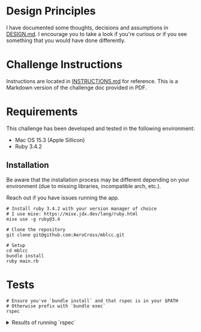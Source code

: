 # Design Principles

I have documented some thoughts, decisions and assumptions in
[DESIGN.md](DESIGN.md). I encourage you to take a look if you're curious or
if you see something that you would have done differently.

# Challenge Instructions

Instructions are located in [INSTRUCTIONS.md](INSTRUCTIONS.md) for reference.
This is a Markdown version of the challenge doc provided in PDF.

# Requirements

This challenge has been developed and tested in the following environment:

- Mac OS 15.3 (Apple Sillicon)
- Ruby 3.4.2

## Installation

Be aware that the installation process may be different depending on your
environment (due to missing libraries, incompatible arch, etc.).

Reach out if you have issues running the app.

```
# Install ruby 3.4.2 with your version manager of choice
# I use mise: https://mise.jdx.dev/lang/ruby.html
mise use -g ruby@3.4

# Clone the repository
git clone git@github.com:AeroCross/mblcc.git

# Setup
cd mblcc
bundle install
ruby main.rb
```

# Tests

```
# Ensure you've `bundle install` and that rspec is in your $PATH
# Otherwise prefix with `bundle exec`
rspec
```

<details>

<summary>Results of running `rspec`</summary>

Your results will be _slightly_ different since the tests are ordered randomly.

```
Randomized with seed 31925

Model::Account
  #new
    loads accounts
    when balance is negative
      prevents loading an account
    when there are duplicate accounts
      prevents loading an account
    invalid scenarios
      when there are no characters, just numbers
        prevents loading an account
      when there are not enough characters (16 characters required)
        prevents loading an account
      when there are mixed characters and numbers
        prevents loading an account
      when there are too many characters (16 characters required)
        prevents loading an account
      when provided a 16-digit integer that starts with 0 (does not convert to 16 characters)
        prevents loading an account
  #transact
    when one of the accounts in the transaction does not exist
      when the destination account does not exist
        prevents the transaction from happening
      when the source account does not exist
        prevents the transaction from happening
    when the transaction amount is higher than the source balance
      prevents a balance from going below zero by aborting the transaction
    when balances, amounts and accounts are all correct
      processes transaction successfully
  #balance_for
    when the balance is a string with no decimal places
      outputs the balance of an account as a formatted string with 2 decimal places
    when the balance is a string with more than 2 decimal places
      outputs the balance of an account as a formatted string with 2 decimal places
    when the account is not found
      returns nil
    when the balance is a string with 2 decimal places
      outputs the balance of an account as a formatted string with 2 decimal places
    when the balance is a string with 1 decimal place
      outputs the balance of an account as a formatted string with 2 decimal places
    when the balance is an integer
      outputs the balance of an account as a formatted string with 2 decimal places

Model::Transaction
  #new
    loads transactions
    invalid scenarios
      when the amount is negative (i.e attempts to withdraw)
        skips transaction
      when one of the amounts is zero (i.e balance won't be modified)
        skips transaction
      when the source and destination accounts are the same
        skips transaction

Finished in 0.00689 seconds (files took 0.09926 seconds to load)
22 examples, 0 failures

Randomized with seed 31925
```

</details>
